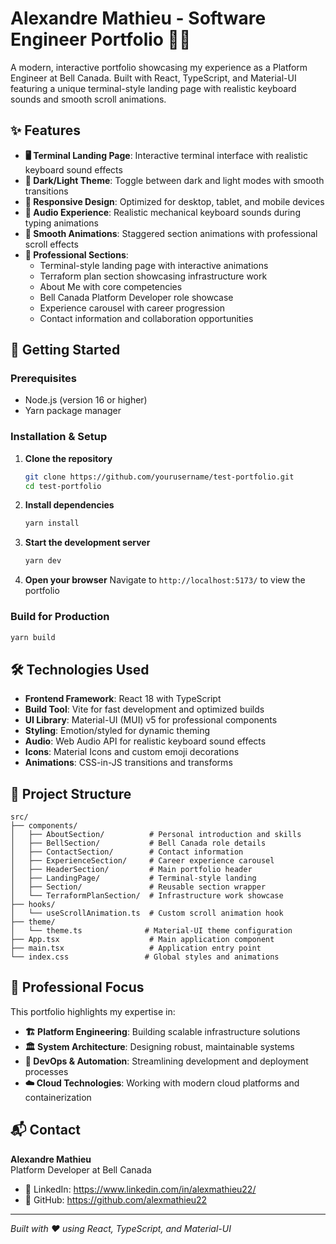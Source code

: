 # Alexandre Mathieu - Software Engineer Portfolio 👨‍💻

A modern, interactive portfolio showcasing my experience as a Platform Engineer at Bell Canada. Built with React, TypeScript, and Material-UI featuring a unique terminal-style landing page with realistic keyboard sounds and smooth scroll animations.

## ✨ Features

- **🖥️ Terminal Landing Page**: Interactive terminal interface with realistic keyboard sound effects
- **🌙 Dark/Light Theme**: Toggle between dark and light modes with smooth transitions
- **📱 Responsive Design**: Optimized for desktop, tablet, and mobile devices
- **🎵 Audio Experience**: Realistic mechanical keyboard sounds during typing animations
- **🎯 Smooth Animations**: Staggered section animations with professional scroll effects
- **💼 Professional Sections**:
  - Terminal-style landing page with interactive animations
  - Terraform plan section showcasing infrastructure work
  - About Me with core competencies
  - Bell Canada Platform Developer role showcase
  - Experience carousel with career progression
  - Contact information and collaboration opportunities

## 🚀 Getting Started

### Prerequisites

- Node.js (version 16 or higher)
- Yarn package manager

### Installation & Setup

1. **Clone the repository**

   ```bash
   git clone https://github.com/yourusername/test-portfolio.git
   cd test-portfolio
   ```

2. **Install dependencies**

   ```bash
   yarn install
   ```

3. **Start the development server**

   ```bash
   yarn dev
   ```

4. **Open your browser**
   Navigate to `http://localhost:5173/` to view the portfolio

### Build for Production

```bash
yarn build
```

## 🛠️ Technologies Used

- **Frontend Framework**: React 18 with TypeScript
- **Build Tool**: Vite for fast development and optimized builds
- **UI Library**: Material-UI (MUI) v5 for professional components
- **Styling**: Emotion/styled for dynamic theming
- **Audio**: Web Audio API for realistic keyboard sound effects
- **Icons**: Material Icons and custom emoji decorations
- **Animations**: CSS-in-JS transitions and transforms

## 📁 Project Structure

```
src/
├── components/
│   ├── AboutSection/          # Personal introduction and skills
│   ├── BellSection/           # Bell Canada role details
│   ├── ContactSection/        # Contact information
│   ├── ExperienceSection/     # Career experience carousel
│   ├── HeaderSection/         # Main portfolio header
│   ├── LandingPage/           # Terminal-style landing
│   ├── Section/               # Reusable section wrapper
│   └── TerraformPlanSection/  # Infrastructure work showcase
├── hooks/
│   └── useScrollAnimation.ts  # Custom scroll animation hook
├── theme/
│   └── theme.ts              # Material-UI theme configuration
├── App.tsx                    # Main application component
├── main.tsx                   # Application entry point
└── index.css                 # Global styles and animations
```

## 🎯 Professional Focus

This portfolio highlights my expertise in:

- **🏗️ Platform Engineering**: Building scalable infrastructure solutions
- **🏛️ System Architecture**: Designing robust, maintainable systems
- **🚀 DevOps & Automation**: Streamlining development and deployment processes
- **☁️ Cloud Technologies**: Working with modern cloud platforms and containerization

## 📬 Contact

**Alexandre Mathieu**  
Platform Developer at Bell Canada

- 💼 LinkedIn: https://www.linkedin.com/in/alexmathieu22/
- 🌟 GitHub: https://github.com/alexmathieu22

---

_Built with ❤️ using React, TypeScript, and Material-UI_
